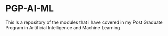 # PGP-AI-ML
This Is a repository of the modules that i have covered in my Post Graduate Program in Artificial Intelligence and Machine Learning
